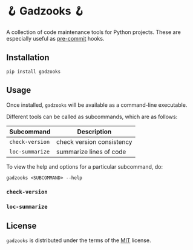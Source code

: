 # 🪝 Gadzooks 🪝

A collection of code maintenance tools for Python projects. These are especially useful as [pre-commit](https://pre-commit.com) hooks.

## Installation

```console
pip install gadzooks
```

## Usage

Once installed, `gadzooks` will be available as a command-line executable.

Different tools can be called as subcommands, which are as follows:

| Subcommand | Description |
| ---------- | ----------- |
| `check-version` | check version consistency |
| `loc-summarize` | summarize lines of code |

To view the help and options for a particular subcommand, do:

```console
gadzooks <SUBCOMMAND> --help
```

### `check-version`

### `loc-summarize`

## License

`gadzooks` is distributed under the terms of the [MIT](https://spdx.org/licenses/MIT.html) license.
